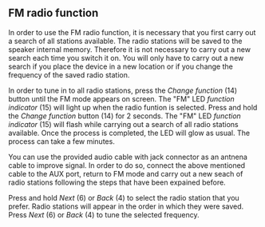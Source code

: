 ## FM radio function  

In order to use the FM radio function, it is necessary that you first carry out a search of all stations available. The radio stations will be saved to the speaker internal memory. Therefore it is not necessary to carry out a new search each time you switch it on. You will only have to carry out a new search if you place the device in a new location or if you change the frequency of the saved radio station. 

In order to tune in to all radio stations, press the *Change function* (14) button until the FM mode appears on screen. The "FM" LED *function indicator* (15) will light up when the radio funtion is selected. Press and hold the *Change function* button (14) for 2 seconds. The "FM" LED *function indicator* (15) will flash while carrying out a search of all radio stations available. Once the process is completed, the LED will glow as usual. The process can take a few minutes. 

You can use the provided audio cable with jack connector as an antnena cable to improve signal. In order to do so, connect the above mentioned cable to the AUX port, return to FM mode and carry out a new seach of radio stations following the steps that have been expained before.

Press and hold *Next* (6) or *Back* (4) to select the radio station that you prefer. Radio stations will appear in the order in which they were saved. Press *Next* (6) or *Back* (4) to tune the selected frequency.
